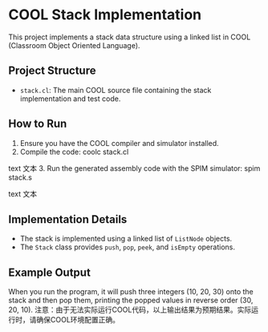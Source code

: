 # COOL Stack Implementation

This project implements a stack data structure using a linked list in COOL (Classroom Object Oriented Language).

## Project Structure

- `stack.cl`: The main COOL source file containing the stack implementation and test code.

## How to Run

1. Ensure you have the COOL compiler and simulator installed.
2. Compile the code:
coolc stack.cl

text   文本
3. Run the generated assembly code with the SPIM simulator:
spim stack.s

text   文本

## Implementation Details

- The stack is implemented using a linked list of `ListNode` objects.
- The `Stack` class provides `push`, `pop`, `peek`, and `isEmpty` operations.

## Example Output

When you run the program, it will push three integers (10, 20, 30) onto the stack and then pop them, printing the popped values in reverse order (30, 20, 10).
注意：由于无法实际运行COOL代码，以上输出结果为预期结果。实际运行时，请确保COOL环境配置正确。
